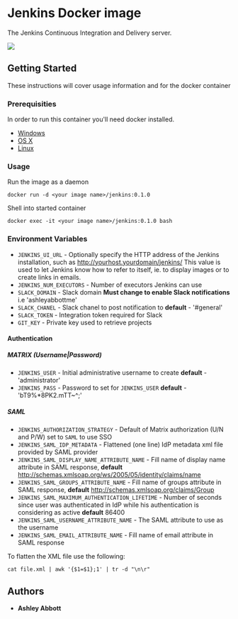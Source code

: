 # Jenkins Docker image

The Jenkins Continuous Integration and Delivery server.

<img src="https://jenkins.io/sites/default/files/jenkins_logo.png"/>

## Getting Started

These instructions will cover usage information and for the docker container

### Prerequisities

In order to run this container you'll need docker installed.

* [Windows](https://docs.docker.com/windows/started)
* [OS X](https://docs.docker.com/mac/started/)
* [Linux](https://docs.docker.com/linux/started/)

### Usage

Run the image as a daemon

```shell
docker run -d <your image name>/jenkins:0.1.0
```

Shell into started container

```shell
docker exec -it <your image name>/jenkins:0.1.0 bash
```

### Environment Variables

* `JENKINS_UI_URL` - Optionally specify the HTTP address of the Jenkins installation, such as <http://yourhost.yourdomain/jenkins/> This value is used to let Jenkins know how to refer to itself, ie. to display images or to create links in emails.
* `JENKINS_NUM_EXECUTORS` - Number of executors Jenkins can use
* `SLACK_DOMAIN` - Slack domain **Must change to enable Slack notifications** i.e 'ashleyabbottme'
* `SLACK_CHANEL` - Slack chanel to post notification to **default** - '#general'
* `SLACK_TOKEN` - Integration token required for Slack
* `GIT_KEY` - Private key used to retrieve projects

#### Authentication

##### MATRIX (Username|Password)

* `JENKINS_USER` - Initial administrative username to create **default** - 'administrator'
* `JENKINS_PASS` - Password to set for `JENKINS_USER` **default** - 'bT9%*8PK2.mTT~^;'

##### SAML

* `JENKINS_AUTHORIZATION_STRATEGY` - Default of Matrix authorization (U/N and P/W) set to `SAML` to use SSO
* `JENKINS_SAML_IDP_METADATA` - Flattened (one line) IdP metadata xml file provided by SAML provider
* `JENKINS_SAML_DISPLAY_NAME_ATTRIBUTE_NAME` - Fill name of display name attribute in SAML response, **default** <http://schemas.xmlsoap.org/ws/2005/05/identity/claims/name>
* `JENKINS_SAML_GROUPS_ATTRIBUTE_NAME` - Fill name of groups attribute in SAML response, **default** <http://schemas.xmlsoap.org/claims/Group>
* `JENKINS_SAML_MAXIMUM_AUTHENTICATION_LIFETIME` - Number of seconds since user was authenticated in IdP while his authentication is considering as active **default** 86400
* `JENKINS_SAML_USERNAME_ATTRIBUTE_NAME` - The SAML attribute to use as the username
* `JENKINS_SAML_EMAIL_ATTRIBUTE_NAME` - Fill name of email attribute in SAML response

To flatten the XML file use the following:

```shell
cat file.xml | awk '{$1=$1};1' | tr -d "\n\r"
```

## Authors

* **Ashley Abbott**
